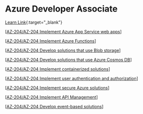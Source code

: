 # Azure Developer Associate


[Learn Link](https://learn.microsoft.com/en-us/credentials/certifications/azure-developer/){:target="_blank"}

[[AZ-204/AZ-204 Implement Azure App Service web apps]]

[[AZ-204/AZ-204 Implement Azure Functions]]

[[AZ-204/AZ-204 Develop solutions that use Blob storage]]

[[AZ-204/AZ-204 Develop solutions that use Azure Cosmos DB]]

[[AZ-204/AZ-204 Implement containerized solutions]]

[[AZ-204/AZ-204 Implement user authentication and authorization]]

[[AZ-204/AZ-204 Implement secure Azure solutions]]

[[AZ-204/AZ-204 Implement API Management]]

[[AZ-204/AZ-204 Develop event-based solutions]]

[//begin]: # "Autogenerated link references for markdown compatibility"
[AZ-204/AZ-204 Implement Azure App Service web apps]: AZ-204%2FAZ-204%20Implement%20Azure%20App%20Service%20web%20apps "AZ-204 Implement Azure App Service web apps"
[AZ-204/AZ-204 Implement Azure Functions]: AZ-204%2FAZ-204%20Implement%20Azure%20Functions "AZ-204 Implement Azure Functions"
[AZ-204/AZ-204 Develop solutions that use Blob storage]: AZ-204%2FAZ-204%20Develop%20solutions%20that%20use%20Blob%20storage "AZ-204 Develop solutions that use Blob storage"
[AZ-204/AZ-204 Develop solutions that use Azure Cosmos DB]: AZ-204%2FAZ-204%20Develop%20solutions%20that%20use%20Azure%20Cosmos%20DB "AZ-204 Develop solutions that use Azure Cosmos DB"
[AZ-204/AZ-204 Implement containerized solutions]: AZ-204%2FAZ-204%20Implement%20containerized%20solutions "Implement containerized solutions"
[AZ-204/AZ-204 Implement user authentication and authorization]: AZ-204%2FAZ-204%20Implement%20user%20authentication%20and%20authorization "AZ-204 Implement user authentication and authorization"
[AZ-204/AZ-204 Implement secure Azure solutions]: AZ-204%2FAZ-204%20Implement%20secure%20Azure%20solutions "AZ-204/AZ-204 Implement secure Azure solutions"
[AZ-204/AZ-204 Implement API Management]: AZ-204%2FAZ-204%20Implement%20API%20Management "AZ-204/AZ-204 Implement API Management"
[AZ-204/AZ-204 Develop event-based solutions]: AZ-204%2FAZ-204%20Develop%20event-based%20solutions "AZ-204/AZ-204 Develop event-based solutions"
[//end]: # "Autogenerated link references"
